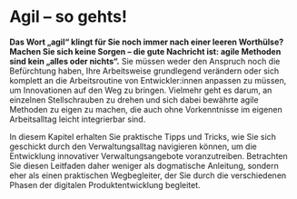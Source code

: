 # Agil – so gehts!

**Das Wort „agil“ klingt für Sie noch immer nach einer leeren Worthülse? Machen Sie sich keine Sorgen – die gute Nachricht ist: agile Methoden sind kein „alles oder nichts“.** Sie müssen weder den Anspruch noch die Befürchtung haben, Ihre Arbeitsweise grundlegend verändern oder sich komplett an die Arbeitsroutine von Entwickler:innen anpassen zu müssen, um Innovationen auf den Weg zu bringen. Vielmehr geht es darum, an einzelnen Stellschrauben zu drehen und sich dabei bewährte agile Methoden zu eigen zu machen, die auch ohne Vorkenntnisse im eigenen Arbeitsalltag leicht integrierbar sind.

In diesem Kapitel erhalten Sie praktische Tipps und Tricks, wie Sie sich geschickt durch den Verwaltungsalltag navigieren können, um die Entwicklung innovativer Verwaltungsangebote voranzutreiben. Betrachten Sie diesen Leitfaden daher weniger als dogmatische Anleitung, sondern eher als einen praktischen Wegbegleiter, der Sie durch die verschiedenen Phasen der digitalen Produktentwicklung begleitet.
